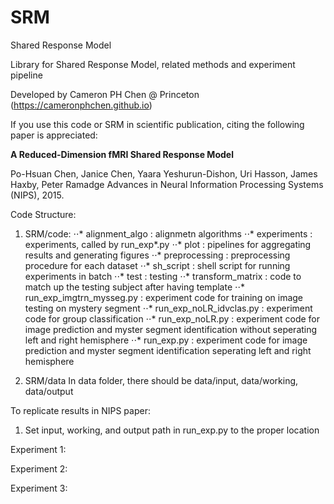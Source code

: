 # SRM
Shared Response Model 

Library for Shared Response Model, related methods and experiment pipeline

Developed by Cameron PH Chen @ Princeton (https://cameronphchen.github.io)

If you use this code or SRM in scientific publication, citing the following paper is appreciated: 

**A Reduced-Dimension fMRI Shared Response Model**

Po-Hsuan Chen, Janice Chen, Yaara Yeshurun-Dishon, Uri Hasson, James Haxby, Peter Ramadge 
Advances in Neural Information Processing Systems (NIPS), 2015. 


Code Structure:
1. SRM/code:
⋅⋅* alignment_algo   : alignmetn algorithms
⋅⋅* experiments      : experiments, called by run_exp*.py
⋅⋅* plot		     : pipelines for aggregating results and generating figures
⋅⋅* preprocessing    : preprocessing procedure for each dataset
⋅⋅* sh_script	     : shell script for running experiments in batch
⋅⋅* test  		     : testing 
⋅⋅* transform_matrix : code to match up the testing subject after having template
⋅⋅* run_exp_imgtrn_mysseg.py : experiment code for training on image testing on mystery segment
⋅⋅* run_exp_noLR_idvclas.py  : experiment code for group classification
⋅⋅* run_exp_noLR.py          : experiment code for image prediction and myster segment identification without seperating left and right hemisphere
⋅⋅* run_exp.py               : experiment code for image prediction and myster segment identification seperating left and right hemisphere

2. SRM/data
In data folder, there should be data/input, data/working, data/output


To replicate results in NIPS paper:
1. Set input, working, and output path in run_exp.py to the proper location

Experiment 1:

Experiment 2:

Experiment 3:
